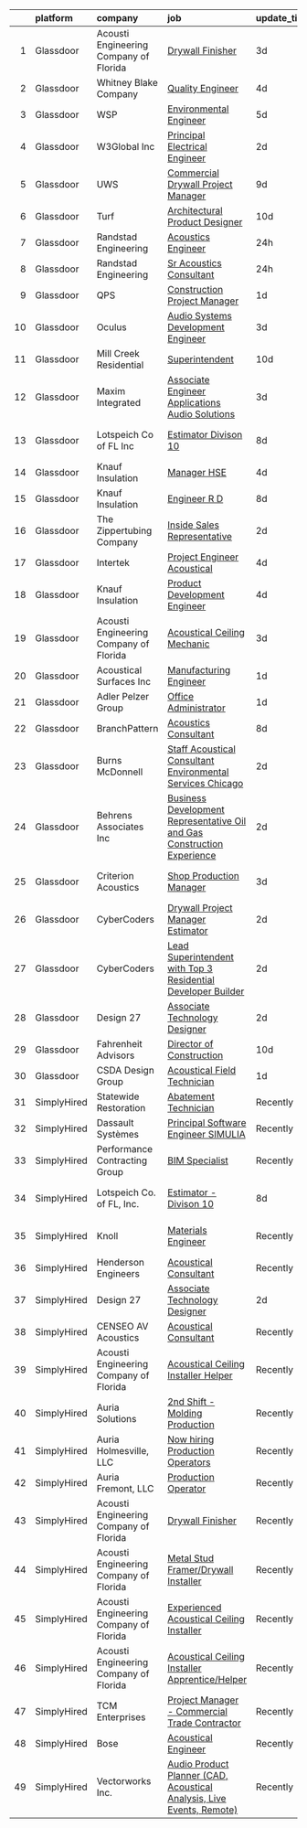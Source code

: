 

|    | platform    | company                                | job                                                                                                                                                                                                                                                                                                                                                                                                                                                                                                                                                                                                                                                                                                                                                                                                                                                                                                                                                                                                                                                                                                                                                                                                                                                                                                                                                                                                                                                                    | update_time   | location                     |
|---:|:------------|:---------------------------------------|:-----------------------------------------------------------------------------------------------------------------------------------------------------------------------------------------------------------------------------------------------------------------------------------------------------------------------------------------------------------------------------------------------------------------------------------------------------------------------------------------------------------------------------------------------------------------------------------------------------------------------------------------------------------------------------------------------------------------------------------------------------------------------------------------------------------------------------------------------------------------------------------------------------------------------------------------------------------------------------------------------------------------------------------------------------------------------------------------------------------------------------------------------------------------------------------------------------------------------------------------------------------------------------------------------------------------------------------------------------------------------------------------------------------------------------------------------------------------------|:--------------|:-----------------------------|
|  1 | Glassdoor   | Acousti Engineering Company of Florida | [Drywall Finisher](https://www.glassdoor.com/partner/jobListing.htm?pos=127&ao=1136043&s=58&guid=000001834f698188aaaf7acf7673121d&src=GD_JOB_AD&t=SR&vt=w&ea=1&cs=1_78ef1227&cb=1663484658407&jobListingId=1008139738360&jrtk=3-0-1gd7mj0d9jihg801-1gd7mj0e5k6db800-b25650e7e7b6b723-)                                                                                                                                                                                                                                                                                                                                                                                                                                                                                                                                                                                                                                                                                                                                                                                                                                                                                                                                                                                                                                                                                                                                                                                 | 3d            | Jacksonville, FL             |
|  2 | Glassdoor   | Whitney Blake Company                  | [Quality Engineer](https://www.glassdoor.com/partner/jobListing.htm?pos=126&ao=1136043&s=58&guid=000001834f698188aaaf7acf7673121d&src=GD_JOB_AD&t=SR&vt=w&ea=1&cs=1_2c158e04&cb=1663484658407&jobListingId=1008136506633&jrtk=3-0-1gd7mj0d9jihg801-1gd7mj0e5k6db800-1b82a6fbd75a1906-)                                                                                                                                                                                                                                                                                                                                                                                                                                                                                                                                                                                                                                                                                                                                                                                                                                                                                                                                                                                                                                                                                                                                                                                 | 4d            | Bellows Falls, VT            |
|  3 | Glassdoor   | WSP                                    | [Environmental Engineer](https://www.glassdoor.com/partner/jobListing.htm?pos=122&ao=1136043&s=58&guid=000001834f698188aaaf7acf7673121d&src=GD_JOB_AD&t=SR&vt=w&cs=1_cf9fc127&cb=1663484658406&jobListingId=1008135079902&jrtk=3-0-1gd7mj0d9jihg801-1gd7mj0e5k6db800-3a8945c45c2858a6-)                                                                                                                                                                                                                                                                                                                                                                                                                                                                                                                                                                                                                                                                                                                                                                                                                                                                                                                                                                                                                                                                                                                                                                                | 5d            | Washington, DC               |
|  4 | Glassdoor   | W3Global Inc                           | [Principal Electrical Engineer](https://www.glassdoor.com/partner/jobListing.htm?pos=114&ao=1110586&s=58&guid=000001834f698188aaaf7acf7673121d&src=GD_JOB_AD&t=SR&vt=w&ea=1&cs=1_fe457339&cb=1663484658406&jobListingId=1008142490448&cpc=8795CF9063CD573D&jrtk=3-0-1gd7mj0d9jihg801-1gd7mj0e5k6db800-f136b5d3aa4bb2df--6NYlbfkN0DQr0I1mkHTYCHIQl-Z2q2GFo8_WIakD9g7JG9Jpso0F1szWHTNQT333qdHOIIMC5Xq46maLYzZw9v1ZCdJGnTbGN_qZeyICKJTLvCu5w9PYaCOnBLnmoEO-xL6RVkoaeMFLPme-X2PsYloLmBH-rFz3yn-Jbn9vC3vjcqUZ4lMdEvRckjZC2u84l5dIr0nXXrBqaJy0FegQNFnC7dLYC145ut4vnoR_b-MUc914RSqZbgDnNm1B73Terdc8ojui5tcupE4HMK_92K5-XJ5ZVB0bL_1ER1q4UjHIzdIZueQiY_xrpQZbn9pxsGRG0KZYTPOTNyzvvazh1aJNTr1I84VJRFJxhkY-rLWOcDhQStwTIIkdFvVrtOIjv3jMYnSDk-eoHG_zNLzKS7F0Z4C7GZ67S0UrisAq-fhMRD8leH71popdcds56RipMJwNPVYQpjEoloNUEyhVANM_fHyhn9esBF45SXDxQ0lqJQyU9jsaT88TsmwR5CmqorTMuQ9GUHLz2jDcqbwElb78os-lrtbZNWDx_hO6X7ImDVqc2HQueIHNpllVVgaig_qrINbVtmaC-bAUD7-gPbvXJP4_lXP)                                                                                                                                                                                                                                                                                                                                                                                                                                                                                                               | 2d            | Tempe, AZ                    |
|  5 | Glassdoor   | UWS                                    | [Commercial Drywall Project Manager](https://www.glassdoor.com/partner/jobListing.htm?pos=102&ao=1110586&s=58&guid=000001834f698188aaaf7acf7673121d&src=GD_JOB_AD&t=SR&vt=w&ea=1&cs=1_807fd4e5&cb=1663484658404&jobListingId=1008126710607&cpc=AD2EA44E69F25A1D&jrtk=3-0-1gd7mj0d9jihg801-1gd7mj0e5k6db800-3f8b16f3b7b2c9e6--6NYlbfkN0AtlW_omU2Xx3W-19HQ_drmTKCWebiHnmA5lS5PDL5G8WHWVC1E87Ezqn1M9--IDSiH_iqFHr-Y2FCd47_jyiTPkxcEYNtCMoJ2UjSxTabh2Cp_ttFnCWkYd0Oa4Ak7o6gJXBmpTPvt52Nxoi5DFCjMmYdLdf0poSH5Ip_fyZuaT9kJaKPirAbgUUw8vV_yb0bHErztJNik3SsVZAEBEIJODFOP1CZmtS2VlLJ7KpnWju2VHWDLHeRp_N6_x4ydXkuw3zXb6F7A_wBrgVxarogPOtc5cNNBM5cJ1xZ6sdg-CZaGN0oR85Um9YNS5wHertRBOyXPiGdoDX0PquZwo2YmZfxxqNUR8PcL_qsZbxwuBP-2V1k7jpcfLP-IwLXkEV3NXu_LlNFVLyqzubuwScd_cRZaF3CrSBhenF2drwevucVGn5HCL5T1JBNOQ9TUN3esYLuFJD24RDfnjvDulccfSpUQ78dbLM77_8MXj0HFgl7ILgBC_jVmWYTVBIhsGHDpi3P3EOXsNcdRN64rH4Up)                                                                                                                                                                                                                                                                                                                                                                                                                                                                                                                                                                          | 9d            | Winter Garden, FL            |
|  6 | Glassdoor   | Turf                                   | [Architectural Product Designer](https://www.glassdoor.com/partner/jobListing.htm?pos=124&ao=1136043&s=58&guid=000001834f698188aaaf7acf7673121d&src=GD_JOB_AD&t=SR&vt=w&ea=1&cs=1_4b352f32&cb=1663484658407&jobListingId=1008123492895&jrtk=3-0-1gd7mj0d9jihg801-1gd7mj0e5k6db800-22052f52630039bf-)                                                                                                                                                                                                                                                                                                                                                                                                                                                                                                                                                                                                                                                                                                                                                                                                                                                                                                                                                                                                                                                                                                                                                                   | 10d           | Gilberts, IL                 |
|  7 | Glassdoor   | Randstad Engineering                   | [Acoustics Engineer](https://www.glassdoor.com/partner/jobListing.htm?pos=115&ao=1110586&s=58&guid=000001834f698188aaaf7acf7673121d&src=GD_JOB_AD&t=SR&vt=w&ea=1&cs=1_e549a7b7&cb=1663484658406&jobListingId=1008146395319&cpc=3BA4CE39D5B5DEF5&jrtk=3-0-1gd7mj0d9jihg801-1gd7mj0e5k6db800-3533152d33cf8374--6NYlbfkN0BP0SNj5t90jkfF5SbRhYc-YYyKnIlIACqwosTKYtJiUOp36XFEILIi7NeTHfhZHbsW-mUkTBjl8Iw3WU-5SqwJGlMOgw2JpWZkLU-6lAixkGeMfLdqscvBGPGzZn7lcPvC9qIOBKdLZCN761WcXu4-8OKZ7XLBHxweVfOiciQhWxAZPPoBkvewQyuLHpHiPafaN3al1s8njcrnx_ltyS7D_w3LYvKv_8P6kLYnUdyIk6q4SDVSu16Y1D4xsIBWEcgeToIsQAs9DWx-qGh3NqhQcisMiGKkr207wIwyztn1eTejqn-y2JMb5yITpHU_5y9ngV0a2YfrxCXcg5h8LWBP_Gme1e739x6NLTHndAug5KnpRARQTRDMm1QaR5WwllV657-pyCvntl9VFzh6PXVla3WzDXyb0ZTmPBf0bscAhJWoHmoXMJTe_S02YLZwsn509ZRT-GcQPPdmBTmc8MUX1AiTBZuauFKjJF1ItmDj1NJ6-xOtV8m7jKnRzPSMusoBSJiSYxgLaF-FhwlGrbHJAhdzwYC57aKK8zheonxod7P_k5-4yqbWLCWiXcj6WYJkGhQVuwFXYO-VVzKmco6oWqmq1w_k_cOO9KTpUUAAb1gjYVOSRvVAulqOXlBPmUjFa5YwK0WetY_c98UO4UV8S57Ka6udcu8SNq2Y_5PkkXZo_SP8TEa9atltdu5iBD3Sgb-rsYbCYPOQMFqg7C5lDGXG7EcTkhI%3D)                                                                                                                                                                                                                                                                                                                                                                            | 24h           | Los Angeles, CA              |
|  8 | Glassdoor   | Randstad Engineering                   | [Sr  Acoustics Consultant](https://www.glassdoor.com/partner/jobListing.htm?pos=111&ao=1110586&s=58&guid=000001834f698188aaaf7acf7673121d&src=GD_JOB_AD&t=SR&vt=w&ea=1&cs=1_cee739ec&cb=1663484658406&jobListingId=1008146395284&cpc=2CAED5C921A5F994&jrtk=3-0-1gd7mj0d9jihg801-1gd7mj0e5k6db800-1e37dc136f2d919a--6NYlbfkN0BP0SNj5t90jkfF5SbRhYc-YYyKnIlIACqwosTKYtJiUOp36XFEILIi7NeTHfhZHbsW-mUkTBjl8FIFrTAC_qYAebY_cyQqVvB0MGWr6GAninhmnbYc0H4JvtYHZs8F-JoYQ5N9rHtgPeysiPlaGKR1KA9_fQdLfZFYobIBfkkloEZC7jGXfM9tEGlM1sHlhQKWd9u3A_CfhBu5kVeHht7vKSQhwdKcYNWMaksVIjtrjuInF3C6TD_3G2VrDYAnjBLjCJYmxvckG6IosM95m8stkbT6uRnnM3wTx_0_zvnDqDS7gkSwomingjetcvzGw3b0zvFX36lNKajB65DMaX0QtbEunguH8VI4i1uHETXVakvveIg1BeeZsNObQVj7-xXMBw060ocE8UiKsw2Qp71yJ4X1ySwTYUMGoFGXx_ntoAGr8rMijLdpcOG5V7SuuG2F4JYNq9oxf7H1HaQsOYQ51apED1p1Q8tabTcLJ-r7oGtOeuZGrwOYIOvFPuhDlFNYLGZPqJK-6ANHsy7NINFGIkgEgla31pKvhopFkH3APykDfbjLS4Kq0VP1pXwHIc80LbP-aZdQf2NUm9b--XEm3bCRfREM1a-RXBBVfwqx1eygfz3DcYRRtYK_BfvPfwUvPTBuLN3edex5NU5cdF3cyjLSGbxpQKZVFfe8eL9U549A0r9aLxboTQw1lsi5yJ8WVMUwrQ8Tyqly1OhWAfOErBGO0oQM16c%3D)                                                                                                                                                                                                                                                                                                                                                                      | 24h           | Los Angeles, CA              |
|  9 | Glassdoor   | QPS                                    | [Construction Project Manager](https://www.glassdoor.com/partner/jobListing.htm?pos=130&ao=1136043&s=58&guid=000001834f698188aaaf7acf7673121d&src=GD_JOB_AD&t=SR&vt=w&ea=1&cs=1_900d19b7&cb=1663484658407&jobListingId=1008145149154&jrtk=3-0-1gd7mj0d9jihg801-1gd7mj0e5k6db800-50146af873edfbff-)                                                                                                                                                                                                                                                                                                                                                                                                                                                                                                                                                                                                                                                                                                                                                                                                                                                                                                                                                                                                                                                                                                                                                                     | 1d            | Compton, CA                  |
| 10 | Glassdoor   | Oculus                                 | [Audio Systems Development Engineer](https://www.glassdoor.com/partner/jobListing.htm?pos=109&ao=1110586&s=58&guid=000001834f698188aaaf7acf7673121d&src=GD_JOB_AD&t=SR&vt=w&cs=1_3488804d&cb=1663484658405&jobListingId=1008139825650&cpc=149B3D5996025BBA&jrtk=3-0-1gd7mj0d9jihg801-1gd7mj0e5k6db800-81c7c01d1ed9796a--6NYlbfkN0DYl4UJW4r1Vl7FEn6T9F-rD9lpC-0oMJVSiWjK_MGUd8e8cHXcpv6KPyjLHZEfqkU7D16wTQNzEVk4wG6XI9FAQyK5JkhJ2ERt5J6bqJI1UJM9RVHe6sJeBvvI02Fm7Y6TP1maoxtnNctsGXYfreZYmK9z-xOomguon396Im93PrYQAhqM4RnyF-ypzymJNdLjg1iIRIP7yZYAzPxckPplYgUOoFuPm1tVlhT2hdsZ1uTIurr0oiLO7bMDR1JV2emLA9YkQcm1xaanQpEpxq8_V-BDXW33vOhJTgUNBcHoJSk5e6FurxcgMxJ_bD1G3j76u59RkH28TaWBar4DXsmfej1q3HZaA5oTqQKIYzXQeROB3cXByoVTyyoUx5QCKzju2z8n4Fy1lmwVCZ4CcsnSBmBhdVQalnJKV5MK9wn5OoRmrv7POGRvJ5tG6d4090145fKvqSu7mgXG94EERv4iMlUgZEnD06pH3sqg0hrv2PV8f4-CSWNdcKXD1dRWvj-PsMypTiL52S8wecjKVq7zaIzMutVxHFcE6boa0BOH7mZX6CIb-9ooB5SnOZPMZve_FME0LZqJiTgc5nYjWXNuf8s-SB3WVnE1GV2BKkzBCbev7SirgdA48Xomh6X9IwvDx-7OPdVOj25qQEcNYDebFhmhzOVsMtgQAigVQ0qrUzC8aKS8nJ1V5zTGVbkCOQjS5QiO7BpHPcNQrO3EvVwVXX6BYpiCLx6VkPRUZcLfIQA420mFUHuWcIWdUU9KkRiarOSY_fgSEIH2sCbvYE2M_zw2XZjZfTGquApfhyURz3zk5YqZUOCtyWjB3bIl7DIRDQmWWCywa_KTSn-iL0NJSYGvFTAcxweBVAI8SuPwYrZsuAwqd49hF2Ab-BTQWTrR6jYC5HTIijMO8JIsd68rY-aB3KyZ_gE2oogQXcmjTAyPl31OyHGn8GfHSi7oRSQpPARdC5lmd2XzkmpVy-kgWqy1zCFv9VCCnMaSgaqeHTuHJgFdkbhpv-GcwNzXE_7IVXS9VZkKkLVi1J-PYgvAqKiiENK7qmKKIS9qoBSCE6G5SvxcTOIlHKmGlXIAOnY%3D) | 3d            | Redmond, WA                  |
| 11 | Glassdoor   | Mill Creek Residential                 | [Superintendent](https://www.glassdoor.com/partner/jobListing.htm?pos=125&ao=1136043&s=58&guid=000001834f698188aaaf7acf7673121d&src=GD_JOB_AD&t=SR&vt=w&cs=1_f39b2795&cb=1663484658407&jobListingId=1008124330134&jrtk=3-0-1gd7mj0d9jihg801-1gd7mj0e5k6db800-0b403970414c25f4-)                                                                                                                                                                                                                                                                                                                                                                                                                                                                                                                                                                                                                                                                                                                                                                                                                                                                                                                                                                                                                                                                                                                                                                                        | 10d           | Atlanta, GA                  |
| 12 | Glassdoor   | Maxim Integrated                       | [Associate Engineer  Applications  Audio Solutions](https://www.glassdoor.com/partner/jobListing.htm?pos=121&ao=1136043&s=58&guid=000001834f698188aaaf7acf7673121d&src=GD_JOB_AD&t=SR&vt=w&cs=1_41687b0c&cb=1663484658406&jobListingId=1008140401913&jrtk=3-0-1gd7mj0d9jihg801-1gd7mj0e5k6db800-8cc1fabc45e36547-)                                                                                                                                                                                                                                                                                                                                                                                                                                                                                                                                                                                                                                                                                                                                                                                                                                                                                                                                                                                                                                                                                                                                                     | 3d            | San Jose, CA                 |
| 13 | Glassdoor   | Lotspeich Co  of FL  Inc               | [Estimator   Divison 10](https://www.glassdoor.com/partner/jobListing.htm?pos=105&ao=1110586&s=58&guid=000001834f698188aaaf7acf7673121d&src=GD_JOB_AD&t=SR&vt=w&ea=1&cs=1_fcfd4868&cb=1663484658405&jobListingId=1008129396119&cpc=8E078B77C4668316&jrtk=3-0-1gd7mj0d9jihg801-1gd7mj0e5k6db800-41f33a4b0cf844e4--6NYlbfkN0ARd-d_mk3fv7CsTzJI1efZU9fdCZ0pIicvHcE4ak8lb2QDs69G3HXkD85mIZKgWie_EH0ttPTPLMQXyY7SATuMQCCrub-AMTqhc3uVH_oQyp47DA5ooRc8lTMJsZy1cVtTpsBF2YP3KwdWWYbEUTBr1yJCjnaztYUpDGz0-7SlBzygTNjme7H-PpCkDTMMZx5dfBmcsMQYa5xwhsmG0M8LwODjv1b4dzKmvkhL-vGdcfx1iQKpWKka5QCuumQDm6m7LgJBDmwH0iDXb2WLauar9GW-lAHeHzlYzz4DE_Clh70X46aKtPV3N_EtwFGtyqO47E-hQlruxHu3MrzI7y0jlss0VjCx219BDQn_T05JrVXdKI5JVJErZ27ek2cBKACbbtukTbHsG0yJ4VaK_CDfDEWhaySRb6w9MsUuALGcNQ2cbomB0nxSbe-T1FskSybtkEn1tfhMwXcSi97zIUKlVO9QrLW6Q3vf0gZUrU9Hdk6hf9IhPnJtkRTXYJXCkVTQXprqjW4khA%3D%3D)                                                                                                                                                                                                                                                                                                                                                                                                                                                                                                                                                                                          | 8d            | Fort Lauderdale, FL          |
| 14 | Glassdoor   | Knauf Insulation                       | [Manager  HSE](https://www.glassdoor.com/partner/jobListing.htm?pos=108&ao=1110586&s=58&guid=000001834f698188aaaf7acf7673121d&src=GD_JOB_AD&t=SR&vt=w&ea=1&cs=1_868c317f&cb=1663484658406&jobListingId=1008136636747&cpc=56632219D727AB75&jrtk=3-0-1gd7mj0d9jihg801-1gd7mj0e5k6db800-25d16cc0c1dbeb12--6NYlbfkN0AgCNq5Q9JZmzoW3qRvN8nsjI_K7hzeHLTyl9cbg4zvCuAwJ3I6BceYlWxJTxN8DwW-UgRDF5JuJYc2n8PO4HPRt_RtoDrYHUrIQyQlNivMnlrlqOvQ0JwL8bfnY2uRedQFLYar8RF_NB9ClyQ6OKOKiMokRuMy3aNWuR6GrWpPJKnp709K_dyXpWIOAMrkTpYXIwo8elHYny7vt6mmjgvwzkpL2bGtNMM_yqLgCIz-yH-DqP_uDsFgwZfF_92yaqFsaU4UlYvB4hybWLqoZ9Nu7fHTWtyj5SMhcVIYV14brX6V5BvkFPw1lk9sctHzasmposQl3Dauk5gFw_UZO1zK-5gue08D1N2hfMAV6H5P49I8YTgmpR2iy1RIaWzgMsDbykl5LVGE-Y5bcHvBuKpjTMV-OM4M_Y_lr3VF9Hfy5WTwn_XK48ynd7Wnf-BuGO5A-IA-jZzb_twZ2kxOCkFWpECAUsXJnXSxmQ_bPX5y5Rqd7rchPXB9Ac7Q42lK080%3D)                                                                                                                                                                                                                                                                                                                                                                                                                                                                                                                                                                                                                  | 4d            | Shasta Lake, CA              |
| 15 | Glassdoor   | Knauf Insulation                       | [Engineer  R D](https://www.glassdoor.com/partner/jobListing.htm?pos=120&ao=1136043&s=58&guid=000001834f698188aaaf7acf7673121d&src=GD_JOB_AD&t=SR&vt=w&cs=1_a04107d6&cb=1663484658406&jobListingId=1008128375857&jrtk=3-0-1gd7mj0d9jihg801-1gd7mj0e5k6db800-c98b017abcfe1be5-)                                                                                                                                                                                                                                                                                                                                                                                                                                                                                                                                                                                                                                                                                                                                                                                                                                                                                                                                                                                                                                                                                                                                                                                         | 8d            | Shelbyville, IN              |
| 16 | Glassdoor   | The Zippertubing Company               | [Inside Sales Representative](https://www.glassdoor.com/partner/jobListing.htm?pos=128&ao=1136043&s=58&guid=000001834f698188aaaf7acf7673121d&src=GD_JOB_AD&t=SR&vt=w&ea=1&cs=1_93837d3d&cb=1663484658407&jobListingId=1008143365598&jrtk=3-0-1gd7mj0d9jihg801-1gd7mj0e5k6db800-14512febab2c7c2e-)                                                                                                                                                                                                                                                                                                                                                                                                                                                                                                                                                                                                                                                                                                                                                                                                                                                                                                                                                                                                                                                                                                                                                                      | 2d            | Tempe, AZ                    |
| 17 | Glassdoor   | Intertek                               | [Project Engineer   Acoustical](https://www.glassdoor.com/partner/jobListing.htm?pos=116&ao=1136043&s=58&guid=000001834f698188aaaf7acf7673121d&src=GD_JOB_AD&t=SR&vt=w&cs=1_c7071aba&cb=1663484658406&jobListingId=1008136593561&jrtk=3-0-1gd7mj0d9jihg801-1gd7mj0e5k6db800-319aee61e855d6c2-)                                                                                                                                                                                                                                                                                                                                                                                                                                                                                                                                                                                                                                                                                                                                                                                                                                                                                                                                                                                                                                                                                                                                                                         | 4d            | Cortland, NY                 |
| 18 | Glassdoor   | Knauf Insulation                       | [Product Development Engineer](https://www.glassdoor.com/partner/jobListing.htm?pos=107&ao=1110586&s=58&guid=000001834f698188aaaf7acf7673121d&src=GD_JOB_AD&t=SR&vt=w&ea=1&cs=1_1d9acccd&cb=1663484658405&jobListingId=1008136628584&cpc=235F38378B0CF412&jrtk=3-0-1gd7mj0d9jihg801-1gd7mj0e5k6db800-7856583687082724--6NYlbfkN0AgCNq5Q9JZmzoW3qRvN8nsjI_K7hzeHLTyl9cbg4zvCuAwJ3I6BceYlWxJTxN8DwW-UgRDF5JuJSKTmh-k_N52AEArxxyOD0WNUcQZlgAObincYvAH3IXG2_TrzqqD9soyCYF-0ntN6ekpt19krMHsaZEVX2aNutxJltnPodVuJ0PmGP4bchhFhDJKX5NYnqpPrSkrSOD28iJD2rSlyRnLrTaN7m1zFPtfszyfoOuXqcqY4eAtC_z-SCWLTmxhJJSpjeMm0M5z8KJlcC_H-FJkCusS6eBeTZbpU_A8L2Z9318xb2GaPmT7gL4wAVpUdjgWxK7nudQlksWPtGafm9Pt1_lQtMexAKbpKlUkoywIzIG2nwVa6gy7hQBqFrZP99s91lHhqJtNxVdeCWU6oxJ8JqYA4gc1PpIg49iccJv1wtEsWS0r_TlRbjgi1km2IZsVe7NCdJJC1A9OLD-cTXVc6KJy8q9QPTvsqHCnyE9TSp1kOuesVhoLa5Z8w3zkKMGDtvxZgXI2qx41suf42bgWQvWZGa0kQWI%3D)                                                                                                                                                                                                                                                                                                                                                                                                                                                                                                                                                                  | 4d            | Shelbyville, IN              |
| 19 | Glassdoor   | Acousti Engineering Company of Florida | [Acoustical Ceiling Mechanic](https://www.glassdoor.com/partner/jobListing.htm?pos=117&ao=1136043&s=58&guid=000001834f698188aaaf7acf7673121d&src=GD_JOB_AD&t=SR&vt=w&ea=1&cs=1_e0ba4327&cb=1663484658406&jobListingId=1008139738361&jrtk=3-0-1gd7mj0d9jihg801-1gd7mj0e5k6db800-8b060c2d8300c15a-)                                                                                                                                                                                                                                                                                                                                                                                                                                                                                                                                                                                                                                                                                                                                                                                                                                                                                                                                                                                                                                                                                                                                                                      | 3d            | Jacksonville, FL             |
| 20 | Glassdoor   | Acoustical Surfaces  Inc               | [Manufacturing Engineer](https://www.glassdoor.com/partner/jobListing.htm?pos=129&ao=1136043&s=58&guid=000001834f698188aaaf7acf7673121d&src=GD_JOB_AD&t=SR&vt=w&ea=1&cs=1_bd6be63a&cb=1663484658407&jobListingId=1008145364022&jrtk=3-0-1gd7mj0d9jihg801-1gd7mj0e5k6db800-30b05a9f0cf528f0-)                                                                                                                                                                                                                                                                                                                                                                                                                                                                                                                                                                                                                                                                                                                                                                                                                                                                                                                                                                                                                                                                                                                                                                           | 1d            | Chaska, MN                   |
| 21 | Glassdoor   | Adler Pelzer Group                     | [Office Administrator](https://www.glassdoor.com/partner/jobListing.htm?pos=110&ao=1110586&s=58&guid=000001834f698188aaaf7acf7673121d&src=GD_JOB_AD&t=SR&vt=w&ea=1&cs=1_4dea73de&cb=1663484658406&jobListingId=1008144951360&cpc=F41FEAB56D215062&jrtk=3-0-1gd7mj0d9jihg801-1gd7mj0e5k6db800-2e73816b87421fa9--6NYlbfkN0BpyA4is1FhKZ9A56kJdoALN6bYc9rpJgFIR_sPts5gNsxaG7_wIJv7t3zYb84Gh_U7CdNxz8qMBR19GfvltUvdKq5d7VkXg7dwnHFTwcl3Tubyo0QloUUz6zRZ97GZ5Am-NXG3RgnocJsTBVqTj1j5Kup6jXF1qaiPsOMutoIFFaUKuvGA1okwozn2Dp-8Q7NzPrx87oa74_f3-Kq18FODi_OYrOJbvzrG2f_iHO0HyUDFmXfkfeAkXdHyAm5t9B9YjPRt3JRK_oUX5mn04qPkWD2ArPL5G-TcdxlxN2Y_R86JcoeGjjhwxXDWSryD9McK2I57FNARDpdpjJTIPDdpeNUmUzAD_FqIZYGpMEU-XQD56Amf9somOcXLDl458KmMkEmCz1Mtq16K7e1Y80Eky-YkM-G2KKcKS2a9CgtBbdrxrKGdgLx-_9XiFT0nbc258sYbeDZXKDQcUIIiljVepOGhuGf_KDavuVKBOvg9alq7b9eppj-d5Te8Ee_Fwvc%3D)                                                                                                                                                                                                                                                                                                                                                                                                                                                                                                                                                                                                          | 1d            | Troy, MI                     |
| 22 | Glassdoor   | BranchPattern                          | [Acoustics Consultant](https://www.glassdoor.com/partner/jobListing.htm?pos=123&ao=1136043&s=58&guid=000001834f698188aaaf7acf7673121d&src=GD_JOB_AD&t=SR&vt=w&ea=1&cs=1_b5b5bf85&cb=1663484658407&jobListingId=1008130243571&jrtk=3-0-1gd7mj0d9jihg801-1gd7mj0e5k6db800-166188b6faf1e48f-)                                                                                                                                                                                                                                                                                                                                                                                                                                                                                                                                                                                                                                                                                                                                                                                                                                                                                                                                                                                                                                                                                                                                                                             | 8d            | Kansas City, MO              |
| 23 | Glassdoor   | Burns   McDonnell                      | [Staff Acoustical Consultant   Environmental Services  Chicago ](https://www.glassdoor.com/partner/jobListing.htm?pos=119&ao=1136043&s=58&guid=000001834f698188aaaf7acf7673121d&src=GD_JOB_AD&t=SR&vt=w&cs=1_6bd9972e&cb=1663484658406&jobListingId=1008142785040&jrtk=3-0-1gd7mj0d9jihg801-1gd7mj0e5k6db800-e8335c7972e90890-)                                                                                                                                                                                                                                                                                                                                                                                                                                                                                                                                                                                                                                                                                                                                                                                                                                                                                                                                                                                                                                                                                                                                        | 2d            | Chicago, IL                  |
| 24 | Glassdoor   | Behrens   Associates Inc               | [Business Development Representative   Oil and Gas Construction Experience](https://www.glassdoor.com/partner/jobListing.htm?pos=104&ao=1110586&s=58&guid=000001834f698188aaaf7acf7673121d&src=GD_JOB_AD&t=SR&vt=w&ea=1&cs=1_1890801a&cb=1663484658405&jobListingId=1008143310617&cpc=C6B4EF5A80B9F897&jrtk=3-0-1gd7mj0d9jihg801-1gd7mj0e5k6db800-981d59cb2bf647d4--6NYlbfkN0A1Hx1H8Z_ZGf51L8iwGP-htVtHzPykBAmnYM3BEYS-BnEdSDbblc8bP4fPCMXDJ2ySw30sh3p9FCWMlwpN97MrYwFZ2YdQzsgLc6pvRnccx7XTo9wQhOSg987F6qRCOq-lwxCKQv2Dq3rCdXQ0vvcHcNXZ85I_SXBNbhvGnWI22ttmUw0CtilbOMiT4N1jOJmbHSfi06_v09Iz_kgj3rgJxtVToZ17WNHz2VgEeddMiJldunZMjcsHQWRG4zZWuWkWd9V5z-zjnIr1Tk0ZnhVaGktAUEtjEkDR_z4TLmUeJZr8AuBHlEIxoKKjSIFh0syQm-rotRgO512QC9YxrNRaC-U-ja7-DG3jiDj1IpCChb69n6eknd_Rbc9Dzy9_uLyky6Rm87q3LBn8JZib_QAfEbEslASQd-bUgATJfBnPjdINTNh1s_S8wVom7-Xkeou7CotKLEXx1MAdW0xOOkxU6p8JkrOqQ5B-zPhqhAv1Ewk63Y1TqzlRvXPRvjlm9oaDslT-W_aJJQ%3D%3D)                                                                                                                                                                                                                                                                                                                                                                                                                                                                                                                                       | 2d            | Denver, CO                   |
| 25 | Glassdoor   | Criterion Acoustics                    | [Shop Production Manager](https://www.glassdoor.com/partner/jobListing.htm?pos=103&ao=1110586&s=58&guid=000001834f698188aaaf7acf7673121d&src=GD_JOB_AD&t=SR&vt=w&ea=1&cs=1_9368c87b&cb=1663484658405&jobListingId=1008139408662&cpc=DE767B9BB8D1421E&jrtk=3-0-1gd7mj0d9jihg801-1gd7mj0e5k6db800-b4c781d4b8c8c56f--6NYlbfkN0CUaLsg2T9YFna23JJExEa3iRSuv9e-qqc523yxIvsrA4dJtbTlKPx54wOlIfclF72IK96kQid7v5_TprJjf4qRS1MsEtd40ptrZva1dhezsGC2SrdWk26Nc6_quUtVOO66Xnlk7IYGz1q6IqizVCbrcDL8ny1ouiH6NuyD8RJkfbUKzSyL2p8q66XXUmVIlnrwXMmJLcrEu1apTjsbe1GxOf7otugSQiSrCtXXqzz2d9A_TOoKb0wJbhH5-lc02KWf1ErrwwA1TSIi40qUg9FNPz5Y1iV2Hc_9iHJo8YjeQLPCgdGcU9zQeRQFCmHRI36MeBFZFfkhP38Ec01QrShnb42ehYVsEiNTOeqvbIgUNVOk9Ztn0ek7pQVfiLXfbfmauVfIhN5n9-7axKS_oQfrKYk76tuS64q9WtqfY0rRY0PemeTKP-_gbJ6GKwzlctfuEdhHx64Ayh4V2vKAAl9m_klO4WfhhCwrFmaCmY_HkNrX_MT2fxasDAbdAV4s5EU%3D)                                                                                                                                                                                                                                                                                                                                                                                                                                                                                                                                                                                                       | 3d            | New Providence, NJ           |
| 26 | Glassdoor   | CyberCoders                            | [Drywall Project Manager Estimator](https://www.glassdoor.com/partner/jobListing.htm?pos=112&ao=1110586&s=58&guid=000001834f698188aaaf7acf7673121d&src=GD_JOB_AD&t=SR&vt=w&ea=1&cs=1_c4566663&cb=1663484658406&jobListingId=1008143296892&cpc=47CFDC01B3F81FAC&jrtk=3-0-1gd7mj0d9jihg801-1gd7mj0e5k6db800-c11fcf4cc084911b--6NYlbfkN0CpFJQzrgRR8WqXWK1qKKEqALWJw739KlKqr2H-MSI4eoBlI4EFrmor2FYZMP3muM3TGF32vDYIZqhISt-lneeEbJSAQj_5JiUh5FL6m0AS4-AMGBeYyQpokqciFJZaiT7KeUwonNwQZl-j8O7lA3lipK4gq2cYtbtLANmFaTv6-yt_hFEL2Z32gDgvTqvumpm3oopCe9RhQqt-SEfd_MjNdkRxVBdAnoO6CXp6J3A3xlS6AmmAOITubBZMwwrLkSf37wCFu41qsdjw8vyedO-VQjPWMGxvrifUNel9yzIZUt0JzwFRbF8fi535W_r7JbobIBR4yvKI1VELVMEoulHQKkiDSCgV_MrV-e-eMG0tQvS0jjja1_YLHDlvTCzfrG1vkA0UmPlW3UkVBcUmMHfe9wHdVRtg0nfk6U99NtRVcLMhqbjwCpybfHRm_sg0jKBBR0jLMhCp7BzDtuyP3fO1KDmCoXaAFAu819s062WJTAuG-cHcRMWIGvJa9pNLKAlLbJwJju0VYOBvNO7b3zk0lfpT_bTgirzN5dtSiAggjNOYOaQBkJ3CKq_yFjwrlEDDL-knY4fTv452WGq2sv5tQDknFjXbu3-4-6rLXrDVD8ZCNXfypmTl05-4VCgrZo1aV3ei-J8eE6Jbf6aWXoW0vcw_xxv7DWsXfbS-i-44H961zoRArGZ1S0E7-flnPiwzSXnd7aT5zBZHTKADU0hw53ab9zoS-CIu3PP8OnxJvtElxxMDm2cs_oXv3VE-Eoo8vHNp7mbD1CcM168VA0MGjKkH15tbrLSWCXjvqtVVuNT1a2sDtnTnZsnsRE0ZXcuD6NyTCALfizBFOOYVtOz3w-Je4ska0xHzBUSojd28XnGl22XinGfQO1qLOixAh2hOzRsYgeApzyBkjsvvvlHFb3ly4ZYazr_drMH2BArVF3FcyOAtiren34pwZ_zCoWoK2o72S3WIwnEzOfMICCb_RCzqsebAa5g%3D)                                                                                             | 2d            | San Diego, CA                |
| 27 | Glassdoor   | CyberCoders                            | [Lead Superintendent with Top 3 Residential Developer Builder](https://www.glassdoor.com/partner/jobListing.htm?pos=113&ao=1110586&s=58&guid=000001834f698188aaaf7acf7673121d&src=GD_JOB_AD&t=SR&vt=w&ea=1&cs=1_0636811b&cb=1663484658406&jobListingId=1008143296909&cpc=F4EED0218A761C36&jrtk=3-0-1gd7mj0d9jihg801-1gd7mj0e5k6db800-3d398ac08e69fa58--6NYlbfkN0CpFJQzrgRR8WqXWK1qKKEqALWJw739KlKqr2H-MSI4eoBlI4EFrmor2FYZMP3muM3TGF32vDYIZqdRripN1Qaq1OO4o9TS0rCwb2RPokXZwhgOj_dI5SxUtqvmaB0P5K2LVVLIRlswsUa8z0jHwQpb2-I88tz_HnUzJ8TIbtGyXSqPDgid-ugLvYdvSRBM45ZE6HL6SlnHYBOXlptyYMs2qn7qcGnjfS4PbsIVQ6o_5igSOIqdobxhw5jzPdZsHadQBPCrV3SESt23WP9NIu4Oebe0JEb4Hh7USrRA90ID6VicTa_s9fzBiwgdLey3ldsthLadx1xH7ev8fXDNyoVyPqGJLKR31eyWZE13exiZgtrtVXOo7WrPJ6P8ajizmsm2QbZXFzNaoQxs1NAD0MXAp5gBy-Mgmnj51yd2nJofEy-x3i3V2AJ_xI8AQL0BKfgA9vFvFdN_Fdx40XPEJoXv5cHU903s_GqqDLLSog0W6u2myee_1SsxSTE_1N9mEoIFTRonInKhLx_taBiPcgczxzo0ScPOMtkK2eQNL1oH13WHSOhqQV-Txw31kKtreWuVf7PunOVZ1ifBfFecgdJOrkWSXWcakI4Ij7rLOORQBverFnRVa2ELb5Q80oaYN1unmFbRB2vnUBy6DgDqvjoCsqtaqWFU25Tna9HThN5fTKDOioLZvhwAyS-AKN3d9b5BgS674dxj_pohllAgCeldlqi85SD_X241S51pyu3nfORmlkdGf9T1zuRrR7sglRQoCLpsimC5zkmFtO7O4z-ehz9nDvwcbjByr3YUcu4JzavQVi_c59vLbCPc6t0kTEFMjNgCXlb8gZGE_zZ59GIBeqf3Z2g7p8cl4-TiK3khmUJGHZS0hhDm-SMnhRWTsluB-F1Ht7dqTzhXjlO2Wu-ZpC-6DyRzLr0mbXfIDdXgUz9wpk7DKxdXYj8GxNvWotAHH840QlG7RgXI24uol4pnkBUGrsCvLGs%3D)                                                                  | 2d            | Charlotte, NC                |
| 28 | Glassdoor   | Design 27                              | [Associate Technology Designer](https://www.glassdoor.com/partner/jobListing.htm?pos=101&ao=1110586&s=58&guid=000001834f698188aaaf7acf7673121d&src=GD_JOB_AD&t=SR&vt=w&ea=1&cs=1_18a19e79&cb=1663484658404&jobListingId=1008142358363&cpc=A68BAB1836723DE8&jrtk=3-0-1gd7mj0d9jihg801-1gd7mj0e5k6db800-5733fc85bdd770ef--6NYlbfkN0AZdIuP4NPWig_aPKyAkjMTZqaOmelRvYdJiZXCUPZp4_HKOFOnNohR-AAffpjG8poby90cf-4WvFh_OJxCLMemKe2VN2ML3wfOUPI27JSEdLDNNaQgkJy-dq46JdcqNo32lFD7TzSk9EE8C9b26O5Zah4aLSzs2Ju_5nzDQnf9mbjGw7flnGup3CNOeQFsApgGb7kwdxNIhTFjDhjj7YplRhLXxqsmCulwrsZUF4IVObuprUFauj_60njEIQleyB0WGbiyFbKw-vHHH63dHZH8TVFUXYCuVoVXJ7o0nGhYo4jEfYgFo8gZ3PNnxio-RiqNjn6Cx-hBuSGtySr3bfnFUKDLMzz1O27MPIC1oOnN_MPkSxp7KZUfJdsYSr5569_kyruRpTXSgRkOB-gZPtnHBh8O0MRORy5JFJjnpODtALK21nRGyk0Ay2o93c9Om-TeuBqdlW2f6OWh3DkihnxZcSvK2aty0rqMs0FeQRS9-osz7RTmC7BTcGddklyBLyUscIjfhpUAQ2PpepMqu7Gk)                                                                                                                                                                                                                                                                                                                                                                                                                                                                                                                                                                               | 2d            | Indianapolis, IN             |
| 29 | Glassdoor   | Fahrenheit Advisors                    | [Director of Construction](https://www.glassdoor.com/partner/jobListing.htm?pos=106&ao=1110586&s=58&guid=000001834f698188aaaf7acf7673121d&src=GD_JOB_AD&t=SR&vt=w&ea=1&cs=1_0f26318d&cb=1663484658405&jobListingId=1008123234017&cpc=8C48BB2340EE80D8&jrtk=3-0-1gd7mj0d9jihg801-1gd7mj0e5k6db800-611df7ce5d72a717--6NYlbfkN0CwjGqOhigleT27TDTfE1Nkh2RUvZY35Ev74XMTfcGCbb3qP65Ek4lYWDGxXuxkQ7TCOWJU0YgpXFPcnNC6DWNvnx9mPtlEYRV1Jx4di_XCV6jJRQh-WOiUoAeB4GW9Lc4NpfqJpsSJO6ST5pyYcDiMEo40T86LzeGTWnYIOw_FMP-_DkHIMuEJ3VARfzkXHXco2aMU-SIp-uSobFB8J4dPFz1kpi3M6dr_pA4MGprc60g9E7eM3a4-ZP6mJwzxfWY27Ma02lk7UsgqGF9oR9t6fRSZcb3LJQ48rV-jAEyJMdui7nH6e-0WLpYInqlQSY4xRKByudDK_kTmIC9_fgC5Le73CoOIRo2hepRIRCwViFot1aLYTCc_82fYHRi2pHL-aqDJAYbzquUaiLd_jv51zLWtaqhTcTf-lXF9EmXSTfrX5Rpbxvqv867LvjGjjGbpiRYUaGHYSTvJ9ZWOJpnTjWLijg6p8qJsDMn3syC9tMMpmaMWGbeMyrYKU1oEmNDf5glGFAvcRQ%3D%3D)                                                                                                                                                                                                                                                                                                                                                                                                                                                                                                                                                                                        | 10d           | Martinsville, VA             |
| 30 | Glassdoor   | CSDA Design Group                      | [Acoustical Field Technician](https://www.glassdoor.com/partner/jobListing.htm?pos=118&ao=1136043&s=58&guid=000001834f698188aaaf7acf7673121d&src=GD_JOB_AD&t=SR&vt=w&cs=1_85f34f6d&cb=1663484658406&jobListingId=1008145139217&jrtk=3-0-1gd7mj0d9jihg801-1gd7mj0e5k6db800-9216efdec13e9a3a-)                                                                                                                                                                                                                                                                                                                                                                                                                                                                                                                                                                                                                                                                                                                                                                                                                                                                                                                                                                                                                                                                                                                                                                           | 1d            | El Segundo, CA               |
| 31 | SimplyHired | Statewide Restoration                  | [Abatement Technician](https://www.simplyhired.com/job/uBqUPBbzmHEXvDxDJeHSpm25OX_IcjlJGZA8-rv1eF863TGKgBMJHw?q=acoustical+engineering)                                                                                                                                                                                                                                                                                                                                                                                                                                                                                                                                                                                                                                                                                                                                                                                                                                                                                                                                                                                                                                                                                                                                                                                                                                                                                                                                | Recently      | Mesa, AZ                     |
| 32 | SimplyHired | Dassault Systèmes                      | [Principal Software Engineer SIMULIA](https://www.simplyhired.com/job/EoyCNNBK4UDsF5Gx7YzyR7Q6olXn4fnrw8HCQt0MME2YG7Gjcx7NiA?q=acoustical+engineering)                                                                                                                                                                                                                                                                                                                                                                                                                                                                                                                                                                                                                                                                                                                                                                                                                                                                                                                                                                                                                                                                                                                                                                                                                                                                                                                 | Recently      | Waltham, MA                  |
| 33 | SimplyHired | Performance Contracting Group          | [BIM Specialist](https://www.simplyhired.com/job/l-rUL4T4cK78uSzH5gQn4qgJNViCTdsaiGVk-v8d7dEw0kmGKbI0-w?q=acoustical+engineering)                                                                                                                                                                                                                                                                                                                                                                                                                                                                                                                                                                                                                                                                                                                                                                                                                                                                                                                                                                                                                                                                                                                                                                                                                                                                                                                                      | Recently      | Las Vegas, NV                |
| 34 | SimplyHired | Lotspeich Co. of FL, Inc.              | [Estimator - Divison 10](https://www.simplyhired.com/job/EPR_e1AeGaNHbEng1mUbU88eMuP0RNGqElYd9vycWjrUZzqiquscuA?q=acoustical+engineering)                                                                                                                                                                                                                                                                                                                                                                                                                                                                                                                                                                                                                                                                                                                                                                                                                                                                                                                                                                                                                                                                                                                                                                                                                                                                                                                              | 8d            | Fort Lauderdale, FL          |
| 35 | SimplyHired | Knoll                                  | [Materials Engineer](https://www.simplyhired.com/job/ORGnbKV7ZjQ5XprXt8KcqFAFLBoQ1kq-IEfZJdgTi2EdM82_2tZSuQ?q=acoustical+engineering)                                                                                                                                                                                                                                                                                                                                                                                                                                                                                                                                                                                                                                                                                                                                                                                                                                                                                                                                                                                                                                                                                                                                                                                                                                                                                                                                  | Recently      | East Greenville, PA          |
| 36 | SimplyHired | Henderson Engineers                    | [Acoustical Consultant](https://www.simplyhired.com/job/eUozg0COUTagAe9IZamS1zUaMXCsMz97T7hC9QAJ6Yf6SNVhzyiIkg?q=acoustical+engineering)                                                                                                                                                                                                                                                                                                                                                                                                                                                                                                                                                                                                                                                                                                                                                                                                                                                                                                                                                                                                                                                                                                                                                                                                                                                                                                                               | Recently      | United States                |
| 37 | SimplyHired | Design 27                              | [Associate Technology Designer](https://www.simplyhired.com/job/UGr_WBwlRqT2_NGPT9nXt-y-bII32rXJd3iPj1whqMbU7tOKGW5CiA?q=acoustical+engineering)                                                                                                                                                                                                                                                                                                                                                                                                                                                                                                                                                                                                                                                                                                                                                                                                                                                                                                                                                                                                                                                                                                                                                                                                                                                                                                                       | 2d            | Indianapolis, IN             |
| 38 | SimplyHired | CENSEO AV Acoustics                    | [Acoustical Consultant](https://www.simplyhired.com/job/1N_jxDb9MMTEuQND6QewnyvyF_iNxaelf4wLZgwGTUYap5oUMZbewg?q=acoustical+engineering)                                                                                                                                                                                                                                                                                                                                                                                                                                                                                                                                                                                                                                                                                                                                                                                                                                                                                                                                                                                                                                                                                                                                                                                                                                                                                                                               | Recently      | Hawaii                       |
| 39 | SimplyHired | Acousti Engineering Company of Florida | [Acoustical Ceiling Installer Helper](https://www.simplyhired.com/job/X2XP3SXdmAt9hjvgQhM_K3ugG0MumxtSTQYyfjHO3gVRFXdVzNm2DQ?q=acoustical+engineering)                                                                                                                                                                                                                                                                                                                                                                                                                                                                                                                                                                                                                                                                                                                                                                                                                                                                                                                                                                                                                                                                                                                                                                                                                                                                                                                 | Recently      | Garner, NC +4 locations      |
| 40 | SimplyHired | Auria Solutions                        | [2nd Shift - Molding Production](https://www.simplyhired.com/job/hTSoSuK8wn_I62Oiy_ycSLmUyfYQVK3emJXSLU8sdBjQTQ_7jNRWXw?q=acoustical+engineering)                                                                                                                                                                                                                                                                                                                                                                                                                                                                                                                                                                                                                                                                                                                                                                                                                                                                                                                                                                                                                                                                                                                                                                                                                                                                                                                      | Recently      | Old Fort, NC                 |
| 41 | SimplyHired | Auria Holmesville, LLC                 | [Now hiring Production Operators](https://www.simplyhired.com/job/rm_mRC2I9bz8ea5-bUND2lYkIatsz62st8JcOJegkfvaBeYMshoYxQ?q=acoustical+engineering)                                                                                                                                                                                                                                                                                                                                                                                                                                                                                                                                                                                                                                                                                                                                                                                                                                                                                                                                                                                                                                                                                                                                                                                                                                                                                                                     | Recently      | Holmesville, OH              |
| 42 | SimplyHired | Auria Fremont, LLC                     | [Production Operator](https://www.simplyhired.com/job/bEBTIGSOCbBBexAc1RLW83j7BI-MSPVlQSyUJ6nyJdXmH08BV5MNPw?q=acoustical+engineering)                                                                                                                                                                                                                                                                                                                                                                                                                                                                                                                                                                                                                                                                                                                                                                                                                                                                                                                                                                                                                                                                                                                                                                                                                                                                                                                                 | Recently      | Fremont, OH                  |
| 43 | SimplyHired | Acousti Engineering Company of Florida | [Drywall Finisher](https://www.simplyhired.com/job/OPI84Oa6kkaBtX-Kat--YcD4YeJZwT-3SJbrro-qW-vJH5Dpt5NoUQ?q=acoustical+engineering)                                                                                                                                                                                                                                                                                                                                                                                                                                                                                                                                                                                                                                                                                                                                                                                                                                                                                                                                                                                                                                                                                                                                                                                                                                                                                                                                    | Recently      | Gainesville, FL +2 locations |
| 44 | SimplyHired | Acousti Engineering Company of Florida | [Metal Stud Framer/Drywall Installer](https://www.simplyhired.com/job/pEC0cMNgw-PVKgfvJ_3o0_3bmFRx0rep97JVRxkZ1znbTv6IOZc00g?q=acoustical+engineering)                                                                                                                                                                                                                                                                                                                                                                                                                                                                                                                                                                                                                                                                                                                                                                                                                                                                                                                                                                                                                                                                                                                                                                                                                                                                                                                 | Recently      | Gainesville, FL +2 locations |
| 45 | SimplyHired | Acousti Engineering Company of Florida | [Experienced Acoustical Ceiling Installer](https://www.simplyhired.com/job/lW1KN3HDXG36F5FtmE5cTXaXDi_jDk0E6zAWEULu2jxx4mgmpdgDvQ?q=acoustical+engineering)                                                                                                                                                                                                                                                                                                                                                                                                                                                                                                                                                                                                                                                                                                                                                                                                                                                                                                                                                                                                                                                                                                                                                                                                                                                                                                            | Recently      | Garner, NC +6 locations      |
| 46 | SimplyHired | Acousti Engineering Company of Florida | [Acoustical Ceiling Installer Apprentice/Helper](https://www.simplyhired.com/job/DgX4ksdWI8iOVl99FEu9vWiXEr4rmVhWDZU0zrOWCE9gnqKRahlX1w?q=acoustical+engineering)                                                                                                                                                                                                                                                                                                                                                                                                                                                                                                                                                                                                                                                                                                                                                                                                                                                                                                                                                                                                                                                                                                                                                                                                                                                                                                      | Recently      | Alachua, FL +2 locations     |
| 47 | SimplyHired | TCM Enterprises                        | [Project Manager - Commercial Trade Contractor](https://www.simplyhired.com/job/70ZguntAgweg-g0dyY4sbyO4nsEgWr1D_fBwazJ-fuM5dFYKzGWwHw?q=acoustical+engineering)                                                                                                                                                                                                                                                                                                                                                                                                                                                                                                                                                                                                                                                                                                                                                                                                                                                                                                                                                                                                                                                                                                                                                                                                                                                                                                       | Recently      | Fayetteville, AR             |
| 48 | SimplyHired | Bose                                   | [Acoustical Engineer](https://www.simplyhired.com/job/_G79SbbBV4CseqZVLCVqiDTdP1RA_g1U8dEpMkCz8VOvq-uySDHAzw?q=acoustical+engineering)                                                                                                                                                                                                                                                                                                                                                                                                                                                                                                                                                                                                                                                                                                                                                                                                                                                                                                                                                                                                                                                                                                                                                                                                                                                                                                                                 | Recently      | Framingham, MA               |
| 49 | SimplyHired | Vectorworks Inc.                       | [Audio Product Planner (CAD, Acoustical Analysis, Live Events, Remote)](https://www.simplyhired.com/job/E5uA4eEtjE3Tya_IrOpPKicSbSUt30SxoOGrwiAQ-0BqUuKs5xj0gw?q=acoustical+engineering)                                                                                                                                                                                                                                                                                                                                                                                                                                                                                                                                                                                                                                                                                                                                                                                                                                                                                                                                                                                                                                                                                                                                                                                                                                                                               | Recently      | United States                |